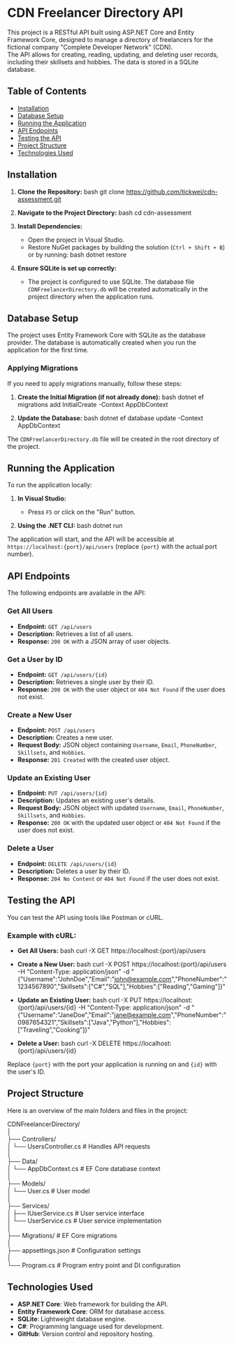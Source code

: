 # CDN Freelancer Directory API

This project is a RESTful API built using ASP.NET Core and Entity Framework Core, designed to manage a directory of freelancers for the fictional company "Complete Developer Network" (CDN).  <br />
The API allows for creating, reading, updating, and deleting user records, including their skillsets and hobbies. The data is stored in a SQLite database.

## Table of Contents

- [Installation](#installation)
- [Database Setup](#database-setup)
- [Running the Application](#running-the-application)
- [API Endpoints](#api-endpoints)
- [Testing the API](#testing-the-api)
- [Project Structure](#project-structure)
- [Technologies Used](#technologies-used)

## Installation

1. **Clone the Repository:**
   bash
   git clone https://github.com/tickwei/cdn-assessment.git
   
   
2. **Navigate to the Project Directory:**
   bash
   cd cdn-assessment
   

3. **Install Dependencies:**
   - Open the project in Visual Studio.
   - Restore NuGet packages by building the solution (`Ctrl + Shift + B`) or by running:
     bash
     dotnet restore
     

4. **Ensure SQLite is set up correctly:**
   - The project is configured to use SQLite. The database file `CDNFreelancerDirectory.db` will be created automatically in the project directory when the application runs.


## Database Setup

The project uses Entity Framework Core with SQLite as the database provider. The database is automatically created when you run the application for the first time.

### Applying Migrations

If you need to apply migrations manually, follow these steps:

1. **Create the Initial Migration (if not already done):**
   bash
   dotnet ef migrations add InitialCreate -Context AppDbContext
   

2. **Update the Database:**
   bash
   dotnet ef database update -Context AppDbContext
   

The `CDNFreelancerDirectory.db` file will be created in the root directory of the project.


## Running the Application

To run the application locally:

1. **In Visual Studio:**
   - Press `F5` or click on the "Run" button.

2. **Using the .NET CLI:**
   bash
   dotnet run
   

The application will start, and the API will be accessible at `https://localhost:{port}/api/users` (replace `{port}` with the actual port number).


## API Endpoints

The following endpoints are available in the API:

### Get All Users
- **Endpoint:** `GET /api/users`
- **Description:** Retrieves a list of all users.
- **Response:** `200 OK` with a JSON array of user objects.

### Get a User by ID
- **Endpoint:** `GET /api/users/{id}`
- **Description:** Retrieves a single user by their ID.
- **Response:** `200 OK` with the user object or `404 Not Found` if the user does not exist.

### Create a New User
- **Endpoint:** `POST /api/users`
- **Description:** Creates a new user.
- **Request Body:** JSON object containing `Username`, `Email`, `PhoneNumber`, `Skillsets`, and `Hobbies`.
- **Response:** `201 Created` with the created user object.

### Update an Existing User
- **Endpoint:** `PUT /api/users/{id}`
- **Description:** Updates an existing user's details.
- **Request Body:** JSON object with updated `Username`, `Email`, `PhoneNumber`, `Skillsets`, and `Hobbies`.
- **Response:** `200 OK` with the updated user object or `404 Not Found` if the user does not exist.

### Delete a User
- **Endpoint:** `DELETE /api/users/{id}`
- **Description:** Deletes a user by their ID.
- **Response:** `204 No Content` or `404 Not Found` if the user does not exist.


## Testing the API

You can test the API using tools like Postman or cURL.

### Example with cURL:

- **Get All Users:**
  bash
  curl -X GET https://localhost:{port}/api/users
  

- **Create a New User:**
  bash
  curl -X POST https://localhost:{port}/api/users -H "Content-Type: application/json" -d "{\"Username\":\"JohnDoe\",\"Email\":\"john@example.com\",\"PhoneNumber\":\"1234567890\",\"Skillsets\":[\"C#\",\"SQL\"],\"Hobbies\":[\"Reading\",\"Gaming\"]}"
  

- **Update an Existing User:**
  bash
  curl -X PUT https://localhost:{port}/api/users/{id} -H "Content-Type: application/json" -d "{\"Username\":\"JaneDoe\",\"Email\":\"jane@example.com\",\"PhoneNumber\":\"0987654321\",\"Skillsets\":[\"Java\",\"Python\"],\"Hobbies\":[\"Traveling\",\"Cooking\"]}"
  

- **Delete a User:**
  bash
  curl -X DELETE https://localhost:{port}/api/users/{id}
  

Replace `{port}` with the port your application is running on and `{id}` with the user's ID.


## Project Structure

Here is an overview of the main folders and files in the project:


CDNFreelancerDirectory/ <br>
│<br>
├── Controllers/<br>
│   └── UsersController.cs         # Handles API requests<br>
│<br>
├── Data/<br>
│   └── AppDbContext.cs            # EF Core database context<br>
│<br>
├── Models/<br>
│   └── User.cs                    # User model<br>
│<br>
├── Services/<br>
│   ├── IUserService.cs            # User service interface<br>
│   └── UserService.cs             # User service implementation<br>
│<br>
├── Migrations/                    # EF Core migrations<br>
│<br>
├── appsettings.json               # Configuration settings<br>
│<br>
└── Program.cs                     # Program entry point and DI configuration<br>



## Technologies Used

- **ASP.NET Core**: Web framework for building the API.
- **Entity Framework Core**: ORM for database access.
- **SQLite**: Lightweight database engine.
- **C#**: Programming language used for development.
- **GitHub**: Version control and repository hosting.

